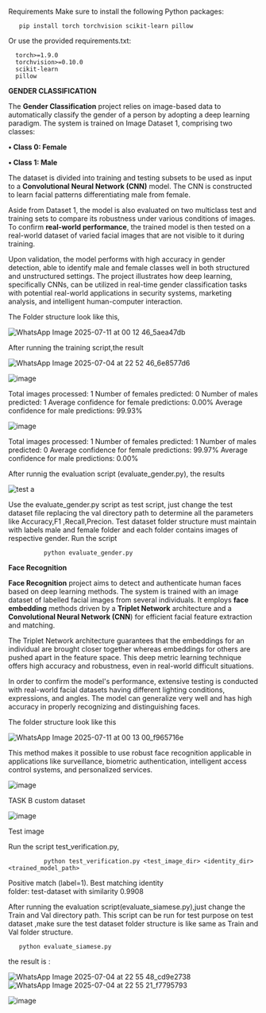 Requirements
Make sure to install the following Python packages:

       pip install torch torchvision scikit-learn pillow
Or use the provided requirements.txt:

      torch>=1.9.0
      torchvision>=0.10.0
      scikit-learn
      pillow
  
  
  
  
  **GENDER CLASSIFICATION**

The **Gender Classification** project relies on image-based data to automatically classify the gender of a person by adopting a deep learning paradigm. The system is trained on Image Dataset 1, comprising two classes:

**• Class 0: Female**

**• Class 1: Male**

The dataset is divided into training and testing subsets to be used as input to a **Convolutional Neural Network (CNN)** model. The CNN is constructed to learn facial patterns differentiating male from female.

Aside from Dataset 1, the model is also evaluated on two multiclass test and training sets to compare its robustness under various conditions of images. To confirm **real-world performance**, the trained model is then tested on a real-world dataset of varied facial images that are not visible to it during training.

Upon validation, the model performs with high accuracy in gender detection, able to identify male and female classes well in both structured and unstructured settings. The project illustrates how deep learning, specifically CNNs, can be utilized in real-time gender classification tasks with potential real-world applications in security systems, marketing analysis, and intelligent human-computer interaction.


The Folder structure look like this,



   ![WhatsApp Image 2025-07-11 at 00 12 46_5aea47db](https://github.com/user-attachments/assets/39b18623-5187-478b-aa1c-e6b5a3f9f24a)


After running the training script,the result


  ![WhatsApp Image 2025-07-04 at 22 52 46_6e8577d6](https://github.com/user-attachments/assets/353ae488-711e-4463-a102-f31cc6bd76e9)



  ![image](https://github.com/user-attachments/assets/97511606-4b53-4390-a1fb-ace92edd0a40)

  Total images processed: 1
  Number of females predicted: 0
  Number of males predicted: 1
  Average confidence for female predictions: 0.00%
  Average confidence for male predictions: 99.93%


  ![image](https://github.com/user-attachments/assets/7fef035b-447b-4028-928f-b8a6d12533de)

  Total images processed: 1
  Number of females predicted: 1
  Number of males predicted: 0
  Average confidence for female predictions: 99.97%
  Average confidence for male predictions: 0.00%



After runnig the evaluation script (evaluate_gender.py), the results



 ![test a](https://github.com/user-attachments/assets/45d712f8-ac9f-4246-a2f0-bec3d8d39d58)




Use the evaluate_gender.py script as test script, just change the test dataset file replacing the val directory path to determine all the parameters like Accuracy,F1 ,Recall,Precion. Test dataset folder structure must maintain with labels male and female folder and each folder contains images of respective gender. 
Run the script

              python evaluate_gender.py


**Face Recognition**

**Face Recognition** project aims to detect and authenticate human faces based on deep learning methods. The system is trained with an image dataset of labelled facial images from several individuals. It employs **face embedding** methods driven by a **Triplet Network** architecture and a **Convolutional Neural Network (CNN**) for efficient facial feature extraction and matching.

The Triplet Network architecture guarantees that the embeddings for an individual are brought closer together whereas embeddings for others are pushed apart in the feature space. This deep metric learning technique offers high accuracy and robustness, even in real-world difficult situations.

In order to confirm the model's performance, extensive testing is conducted with real-world facial datasets having different lighting conditions, expressions, and angles. The model can generalize very well and has high accuracy in properly recognizing and distinguishing faces.


The folder structure look like this


   ![WhatsApp Image 2025-07-11 at 00 13 00_f965716e](https://github.com/user-attachments/assets/b79b3bf4-00c0-4878-b746-ca8ffddf22e6)




This method makes it possible to use robust face recognition applicable in applications like surveillance, biometric authentication, intelligent access control systems, and personalized services.

![image](https://github.com/user-attachments/assets/0e8a5f46-bb14-417c-8f0c-b19e148ff26b)

TASK B custom dataset

![image](https://github.com/user-attachments/assets/d49c441d-6b79-4088-8e9e-790ac643aad8)


Test image



Run the script test_verification.py,
              
              python test_verification.py <test_image_dir> <identity_dir> <trained_model_path>

Positive match (label=1). Best matching identity  
 folder: test-dataset with similarity 0.9908




After running the evaluation script(evaluate_siamese.py),just change the Train and Val directory path.
   This script can be run for test purpose on test dataset ,make sure the test dataset folder structure is like same as Train and Val folder structure.    
       
       
       python evaluate_siamese.py



the result is :


   ![WhatsApp Image 2025-07-04 at 22 55 48_cd9e2738](https://github.com/user-attachments/assets/48cc207a-82db-48dd-b691-1cf029151cb9)
   ![WhatsApp Image 2025-07-04 at 22 55 21_f7795793](https://github.com/user-attachments/assets/f284a617-e894-4d5c-878c-f12db7eab8ed)






![image](https://github.com/user-attachments/assets/601fd30c-525a-418f-ae2b-4259ba268bc5)

